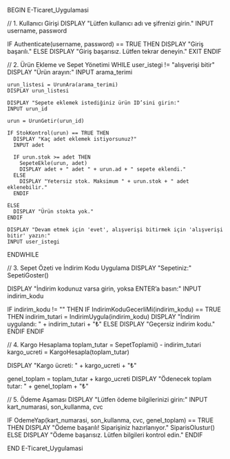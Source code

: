 BEGIN E-Ticaret_Uygulamasi

  // 1. Kullanıcı Girişi
  DISPLAY "Lütfen kullanıcı adı ve şifrenizi girin."
  INPUT username, password

  IF Authenticate(username, password) == TRUE THEN
    DISPLAY "Giriş başarılı."
  ELSE
    DISPLAY "Giriş başarısız. Lütfen tekrar deneyin."
    EXIT
  ENDIF

  // 2. Ürün Ekleme ve Sepet Yönetimi
  WHILE user_istegi != "alışverişi bitir"
    DISPLAY "Ürün arayın:"
    INPUT arama_terimi

    urun_listesi = UrunAra(arama_terimi)
    DISPLAY urun_listesi

    DISPLAY "Sepete eklemek istediğiniz ürün ID’sini girin:"
    INPUT urun_id

    urun = UrunGetir(urun_id)

    IF StokKontrol(urun) == TRUE THEN
      DISPLAY "Kaç adet eklemek istiyorsunuz?"
      INPUT adet

      IF urun.stok >= adet THEN
        SepeteEkle(urun, adet)
        DISPLAY adet + " adet " + urun.ad + " sepete eklendi."
      ELSE
        DISPLAY "Yetersiz stok. Maksimum " + urun.stok + " adet eklenebilir."
      ENDIF

    ELSE
      DISPLAY "Ürün stokta yok."
    ENDIF

    DISPLAY "Devam etmek için 'evet', alışverişi bitirmek için 'alışverişi bitir' yazın:"
    INPUT user_istegi
  ENDWHILE

  // 3. Sepet Özeti ve İndirim Kodu Uygulama
  DISPLAY "Sepetiniz:"
  SepetiGoster()

  DISPLAY "İndirim kodunuz varsa girin, yoksa ENTER’a basın:"
  INPUT indirim_kodu

  IF indirim_kodu != "" THEN
    IF IndirimKoduGecerliMi(indirim_kodu) == TRUE THEN
      indirim_tutari = IndirimUygula(indirim_kodu)
      DISPLAY "İndirim uygulandı: " + indirim_tutari + "₺"
    ELSE
      DISPLAY "Geçersiz indirim kodu."
    ENDIF
  ENDIF

  // 4. Kargo Hesaplama
  toplam_tutar = SepetToplami() - indirim_tutari
  kargo_ucreti = KargoHesapla(toplam_tutar)

  DISPLAY "Kargo ücreti: " + kargo_ucreti + "₺"

  genel_toplam = toplam_tutar + kargo_ucreti
  DISPLAY "Ödenecek toplam tutar: " + genel_toplam + "₺"

  // 5. Ödeme Aşaması
  DISPLAY "Lütfen ödeme bilgilerinizi girin:"
  INPUT kart_numarasi, son_kullanma, cvc

  IF OdemeYap(kart_numarasi, son_kullanma, cvc, genel_toplam) == TRUE THEN
    DISPLAY "Ödeme başarılı! Siparişiniz hazırlanıyor."
    SiparisOlustur()
  ELSE
    DISPLAY "Ödeme başarısız. Lütfen bilgileri kontrol edin."
  ENDIF

END E-Ticaret_Uygulamasi
